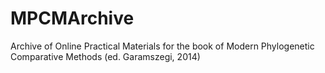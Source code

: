# MPCMArchive
Archive of Online Practical Materials for the book of Modern Phylogenetic Comparative Methods (ed. Garamszegi, 2014)
